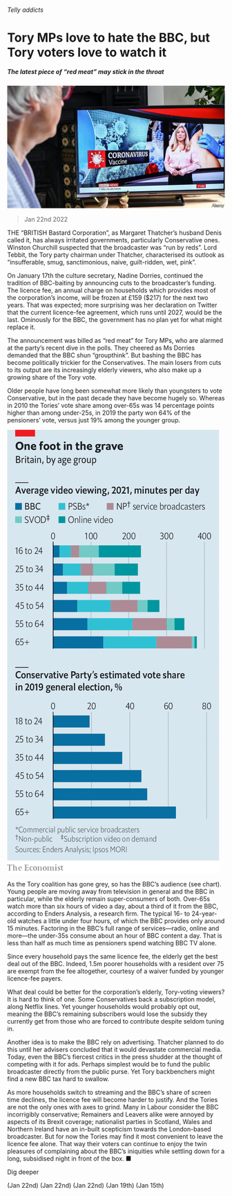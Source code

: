 ###### Telly addicts

# Tory MPs love to hate the BBC, but Tory voters love to watch it 

##### The latest piece of “red meat” may stick in the throat 

![image](images/20220122_brp501.jpg) 

> Jan 22nd 2022 

THE “BRITISH Bastard Corporation”, as Margaret Thatcher’s husband Denis called it, has always irritated governments, particularly Conservative ones. Winston Churchill suspected that the broadcaster was “run by reds”. Lord Tebbit, the Tory party chairman under Thatcher, characterised its outlook as “insufferable, smug, sanctimonious, naive, guilt-ridden, wet, pink”.

On January 17th the culture secretary, Nadine Dorries, continued the tradition of BBC-baiting by announcing cuts to the broadcaster’s funding. The licence fee, an annual charge on households which provides most of the corporation’s income, will be frozen at £159 ($217) for the next two years. That was expected; more surprising was her declaration on Twitter that the current licence-fee agreement, which runs until 2027, would be the last. Ominously for the BBC, the government has no plan yet for what might replace it.


The announcement was billed as “red meat” for Tory MPs, who are alarmed at the party’s recent dive in the polls. They cheered as Ms Dorries demanded that the BBC shun “groupthink”. But bashing the BBC has become politically trickier for the Conservatives. The main losers from cuts to its output are its increasingly elderly viewers, who also make up a growing share of the Tory vote.

Older people have long been somewhat more likely than youngsters to vote Conservative, but in the past decade they have become hugely so. Whereas in 2010 the Tories’ vote share among over-65s was 14 percentage points higher than among under-25s, in 2019 the party won 64% of the pensioners’ vote, versus just 19% among the younger group.

![image](images/20220122_brc032.png) 


As the Tory coalition has gone grey, so has the BBC’s audience (see chart). Young people are moving away from television in general and the BBC in particular, while the elderly remain super-consumers of both. Over-65s watch more than six hours of video a day, about a third of it from the BBC, according to Enders Analysis, a research firm. The typical 16- to 24-year-old watches a little under four hours, of which the BBC provides only around 15 minutes. Factoring in the BBC’s full range of services—radio, online and more—the under-35s consume about an hour of BBC content a day. That is less than half as much time as pensioners spend watching BBC TV alone.

Since every household pays the same licence fee, the elderly get the best deal out of the BBC. Indeed, 1.5m poorer households with a resident over 75 are exempt from the fee altogether, courtesy of a waiver funded by younger licence-fee payers.

What deal could be better for the corporation’s elderly, Tory-voting viewers? It is hard to think of one. Some Conservatives back a subscription model, along Netflix lines. Yet younger households would probably opt out, meaning the BBC’s remaining subscribers would lose the subsidy they currently get from those who are forced to contribute despite seldom tuning in.

Another idea is to make the BBC rely on advertising. Thatcher planned to do this until her advisers concluded that it would devastate commercial media. Today, even the BBC’s fiercest critics in the press shudder at the thought of competing with it for ads. Perhaps simplest would be to fund the public broadcaster directly from the public purse. Yet Tory backbenchers might find a new BBC tax hard to swallow.

As more households switch to streaming and the BBC’s share of screen time declines, the licence fee will become harder to justify. And the Tories are not the only ones with axes to grind. Many in Labour consider the BBC incorrigibly conservative; Remainers and Leavers alike were annoyed by aspects of its Brexit coverage; nationalist parties in Scotland, Wales and Northern Ireland have an in-built scepticism towards the London-based broadcaster. But for now the Tories may find it most convenient to leave the licence fee alone. That way their voters can continue to enjoy the twin pleasures of complaining about the BBC’s iniquities while settling down for a long, subsidised night in front of the box. ■

Dig deeper

 (Jan 22nd) (Jan 22nd) (Jan 22nd) (Jan 19th) (Jan 15th)

